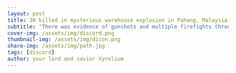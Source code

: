 ```yaml
---
layout: post
title: 30 killed in mysterious warehouse explosion in Pahang, Malaysia
subtitle: "There was evidence of gunshots and multiple firefights throughout the remains of the warehouse" - Malaysian Police
cover-img: /assets/img/discord.png
thumbnail-img: /assets/img/dicon.png
share-img: /assets/img/path.jpg
tags: [discord]
author: your lord and savior Xyrelium
---
```

